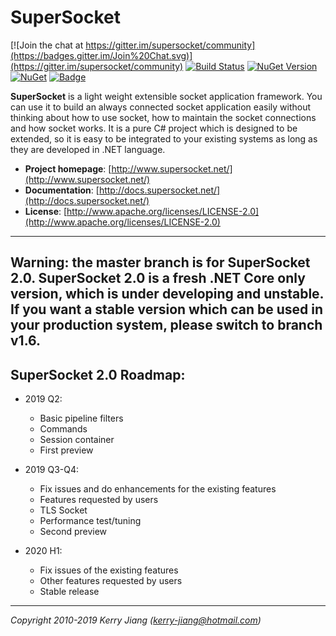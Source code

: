 # SuperSocket

[![Join the chat at https://gitter.im/supersocket/community](https://badges.gitter.im/Join%20Chat.svg)](https://gitter.im/supersocket/community)
[![Build Status](https://travis-ci.org/kerryjiang/SuperSocket.svg?branch=master)](https://travis-ci.org/kerryjiang/SuperSocket)
[![NuGet Version](https://img.shields.io/nuget/v/SuperSocket.svg?style=flat)](https://www.nuget.org/packages/SuperSocket/)
[![NuGet](https://img.shields.io/nuget/dt/SuperSocket.svg)](https://www.nuget.org/packages/SuperSocket)
[![Badge](https://img.shields.io/badge/link-996.icu-red.svg)](https://996.icu/#/en_US)


**SuperSocket** is a light weight extensible socket application framework. You can use it to build an always connected socket application easily without thinking about how to use socket, how to maintain the socket connections and how socket works. It is a pure C# project which is designed to be extended, so it is easy to be integrated to your existing systems as long as they are developed in .NET language.


- **Project homepage**:		[http://www.supersocket.net/](http://www.supersocket.net/)
- **Documentation**:		[http://docs.supersocket.net/](http://docs.supersocket.net/)
- **License**: 				[http://www.apache.org/licenses/LICENSE-2.0](http://www.apache.org/licenses/LICENSE-2.0)


---

## Warning: the master branch is for SuperSocket 2.0. SuperSocket 2.0 is a fresh .NET Core only version, which is under developing and unstable. If you want a stable version which can be used in your production system, please switch to branch v1.6. ##


## SuperSocket 2.0 Roadmap:

- 2019 Q2:
    - Basic pipeline filters
    - Commands
    - Session container
    - First preview

- 2019 Q3-Q4:
    - Fix issues and do enhancements for the existing features
    - Features requested by users
    - TLS Socket
    - Performance test/tuning
    - Second preview

- 2020 H1:
    - Fix issues of the existing features
    - Other features requested by users
    - Stable release

---

*Copyright 2010-2019 Kerry Jiang (kerry-jiang@hotmail.com)*